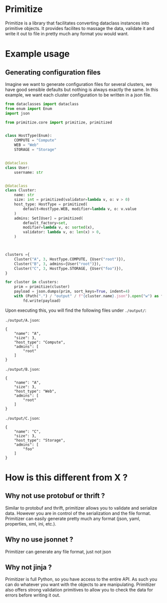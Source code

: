 # Primitize

Primitize is a library that facilitates converting dataclass instances into primitive objects. It provides facilites to massage the data, validate it and write it out to file in pretty much any format you would want.

# Example usage
## Generating configuration files
Imagine we want to generate configuration files for several clusters, we have good sensible defaults but nothing is always exactly the same. In this example, we want each cluster configuration to be written in a json file.

```python
from dataclasses import dataclass
from enum import Enum
import json

from primitize.core import primitize, primitized


class HostType(Enum):
    COMPUTE = "Compute"
    WEB = "Web"
    STORAGE = "Storage"


@dataclass
class User:
    username: str


@dataclass
class Cluster:
    name: str
    size: int = primitized(validator=lambda v, o: v > 0)
    host_type: HostType = primitized(
        default=HostType.WEB, modifier=lambda v, o: v.value
    )
    admins: Set[User] = primitized(
        default_factory=set,
        modifier=lambda v, o: sorted(x),
        validator: lambda v, o: len(x) > 0,
    )



clusters ={
    Cluster("A", 3, HostType.COMPUTE, {User("root")}),
    Cluster("B", 3, admins={User("root")}),
    Cluster("C", 3, HostType.STORAGE, {User("foo")}),
}

for cluster in clusters:
    prim = primitize(cluster)
    payload = json.dumps(prim, sort_keys=True, indent=4)
    with (Path(".") / "output" / f"{cluster.name}.json").open("w") as fd:
        fd.write(payload)
```

Upon executing this, you will find the following files under `./output/`:

`./output/A.json`:
```
{
    "name": "A",
    "size": 3,
    "host_type": "Compute",
    "admins": [
        "root"
    ]
}
```

`./output/B.json`:
```
{
    "name": "A",
    "size": 3,
    "host_type": "Web",
    "admins": [
        "root"
    ]
}
```

`./output/C.json`:
```
{
    "name": "C",
    "size": 3,
    "host_type": "Storage",
    "admins": [
        "foo"
    ]
}
```


# How is this different from X ?

## Why not use protobuf or thrift ?
Similar to protobuf and thrift, primitizer allows you to validate and serialize data. However you are in control of the serialization and the file format. Primitizer can easily generate pretty much any format (json, yaml, properties, xml, ini, etc.).

## Why no use jsonnet ?
Primitizer can generate any file format, just not json

## Why not jinja ?
Primitizer is full Python, so you have access to the entire API. As such you can do whatever you want with the objects to are manipulating.
Primitizer also offers strong validation primitives to allow you to check the data for errors before writing it out.
